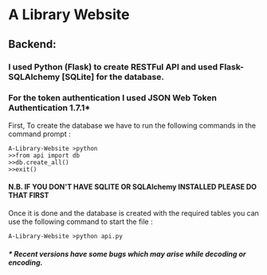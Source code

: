 # A Library Website

## Backend:

### I used Python (Flask) to create RESTFul API and used Flask-SQLAlchemy [SQLite] for the database.
### For the token authentication I used JSON Web Token Authentication 1.7.1*

First, To create the database we have to run the following commands in the command prompt :

```console
A-Library-Website >python
>>from api import db
>>db.create_all()
>>exit()
```
#### N.B. IF YOU DON'T HAVE SQLITE OR SQLAlchemy INSTALLED PLEASE DO THAT FIRST

Once it is done and the database is created with the required tables you can use the following command to start the file :

```console
A-Library-Website >python api.py
```



##### * Recent versions have some bugs which may arise while decoding or encoding.  

